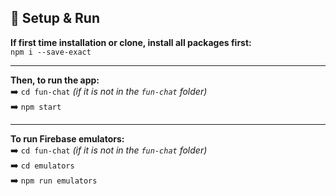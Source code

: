 ## 🚀 Setup & Run

**If first time installation or clone, install all packages first:**  
`npm i --save-exact`  

---

**Then, to run the app:**  
➡️ `cd fun-chat` *(if it is not in the `fun-chat` folder)*  
➡️ `npm start`  

---

**To run Firebase emulators:**  
➡️ `cd fun-chat` *(if it is not in the `fun-chat` folder)*  
➡️ `cd emulators`  
➡️ `npm run emulators`

